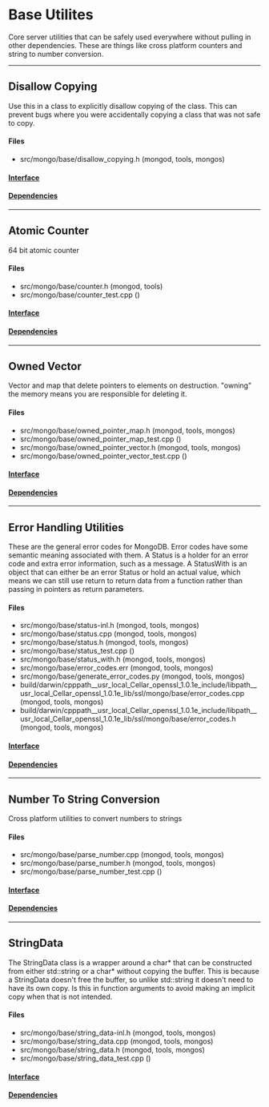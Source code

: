 # Base Utilites
Core server utilities that can be safely used everywhere without pulling in other dependencies.  These are things like cross platform counters and string to number conversion.


-------------

## Disallow Copying
Use this in a class to explicitly disallow copying of the class. This can prevent bugs where you  were accidentally copying a class that was not safe to copy.

#### Files
- src/mongo/base/disallow\_copying.h   (mongod, tools, mongos)

#### [Interface](interface/0)

#### [Dependencies](dependencies/0)

-------------

## Atomic Counter
64 bit atomic counter

#### Files
- src/mongo/base/counter.h   (mongod, tools)
- src/mongo/base/counter\_test.cpp   ()

#### [Interface](interface/1)

#### [Dependencies](dependencies/1)

-------------

## Owned Vector
Vector and map that delete pointers to elements on destruction. "owning" the memory means you are  responsible for deleting it.

#### Files
- src/mongo/base/owned\_pointer\_map.h   (mongod, tools, mongos)
- src/mongo/base/owned\_pointer\_map\_test.cpp   ()
- src/mongo/base/owned\_pointer\_vector.h   (mongod, tools, mongos)
- src/mongo/base/owned\_pointer\_vector\_test.cpp   ()

#### [Interface](interface/2)

#### [Dependencies](dependencies/2)

-------------

## Error Handling Utilities
These are the general error codes for MongoDB.  Error codes have some semantic meaning associated with them.  A Status is a holder for an error code and extra error information, such as a message.  A StatusWith is an object that can either be an error Status or hold an actual value, which means we can still use return to return data from a function rather than passing in pointers as return parameters.

#### Files
- src/mongo/base/status-inl.h   (mongod, tools, mongos)
- src/mongo/base/status.cpp   (mongod, tools, mongos)
- src/mongo/base/status.h   (mongod, tools, mongos)
- src/mongo/base/status\_test.cpp   ()
- src/mongo/base/status\_with.h   (mongod, tools, mongos)
- src/mongo/base/error\_codes.err   (mongod, tools, mongos)
- src/mongo/base/generate\_error\_codes.py   (mongod, tools, mongos)
- build/darwin/cpppath\_\_usr\_local\_Cellar\_openssl\_1.0.1e\_include/libpath\_\_usr\_local\_Cellar\_openssl\_1.0.1e\_lib/ssl/mongo/base/error\_codes.cpp   (mongod, tools, mongos)
- build/darwin/cpppath\_\_usr\_local\_Cellar\_openssl\_1.0.1e\_include/libpath\_\_usr\_local\_Cellar\_openssl\_1.0.1e\_lib/ssl/mongo/base/error\_codes.h   (mongod, tools, mongos)

#### [Interface](interface/3)

#### [Dependencies](dependencies/3)

-------------

## Number To String Conversion
Cross platform utilities to convert numbers to strings

#### Files
- src/mongo/base/parse\_number.cpp   (mongod, tools, mongos)
- src/mongo/base/parse\_number.h   (mongod, tools, mongos)
- src/mongo/base/parse\_number\_test.cpp   ()

#### [Interface](interface/4)

#### [Dependencies](dependencies/4)

-------------

## StringData
The StringData class is a wrapper around a char* that can be constructed from either std::string or a char* without copying the buffer.  This is because a StringData doesn't free the buffer, so unlike std::string it doesn't need to have its own copy.  Is this in function arguments to avoid making an implicit copy when that is not intended.

#### Files
- src/mongo/base/string\_data-inl.h   (mongod, tools, mongos)
- src/mongo/base/string\_data.cpp   (mongod, tools, mongos)
- src/mongo/base/string\_data.h   (mongod, tools, mongos)
- src/mongo/base/string\_data\_test.cpp   ()

#### [Interface](interface/5)

#### [Dependencies](dependencies/5)
